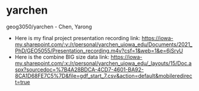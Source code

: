 # yarchen
geog3050/yarchen - Chen, Yarong

* Here is my final project presentation recording link: https://iowa-my.sharepoint.com/:v:/r/personal/yarchen_uiowa_edu/Documents/2021_PhD/GEO5055/Presentation_recording.m4v?csf=1&web=1&e=6jSryU
* Here is the combine BIG size data link: https://iowa-my.sharepoint.com/:x:/r/personal/yarchen_uiowa_edu/_layouts/15/Doc.aspx?sourcedoc=%7B4A28BDCA-4CD7-4601-BA92-8CA1D68FE7C5%7D&file=gdf_start_7.csv&action=default&mobileredirect=true
